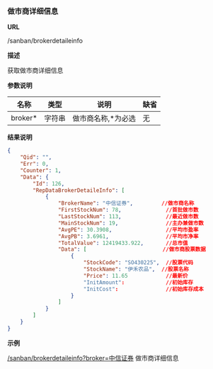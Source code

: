 
### 做市商详细信息

**URL**

/sanban/brokerdetaileinfo

**描述**

获取做市商详细信息

**参数说明**

|名称|类型|说明|缺省|
| -------- | -------- | -------- | -------- |
|broker\*|字符串|做市商名称,\*为必选|无|


**结果说明**

```json
{
    "Qid": "",
    "Err": 0,
    "Counter": 1,
    "Data": {
        "Id": 126,
        "RepDataBrokerDetaileInfo": [
            {
                "BrokerName": "中信证券",         //做市商名称
                "FirstStockNum": 78,              //首批做市数
                "LastStockNum": 113,              //最近做市数
                "MainStockNum": 19,               //主办兼做市数
                "AvgPE": 30.3908,                 //平均市盈率
                "AvgPB": 3.6961,                  //平均市净率
                "TotalValue": 12419433.922,       //总市值
                "Data": [                        //做市商股票数据
                    {
                        "StockCode": "SO430225",  //股票代码
                        "StockName": "伊禾农品",  //股票名称
                        "Price": 11.65            //最新价
                        "InitAmount":             //初始库存
                        "InitCost":               //初始库存成本		
                    }
                ]
            }
        ]
    }
}
```

**示例**

[/sanban/brokerdetaileinfo?broker=中信证券]($APIHOST$/sanban/brokerdetaileinfo?broker=中信证券)
做市商详细信息

